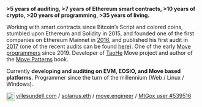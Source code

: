 **>5 years of auditing, >7 years of Ethereum smart contracts, >10 years of crypto, >20 years of programming, >35 years of living.**

Working with smart contracts since Bitcoin’s Script and colored coins, stumbled upon Ethereum and Solidity in 2015, and founded one of the first companies on Ethereum Mainnet in [2016](https://www.linkedin.com/pulse/creating-chainterprise-finland-ethereum-ville-sundell/), and published his first audit in [2017](https://web.archive.org/web/20200127180353/https://tokenmarket.net/news/ico-news/matryx-token-and-token-sale-smart-contract-audit/) (one of the recent audits can be found [here](https://github.com/GateNet-IO/GATE-token-staking-platform-smart-contracts/blob/main/GATE-Token-Staking-Platform-Audit-Report-v2.pdf)). One of the early [Move programmers](https://github.com/move-language/move/commits?author=villesundell) since 2019. Developer of [TaoHe](https://www.taohe.org/) Move project and author of the [Move Patterns](https://www.move-patterns.com/) book.

Currently **developing and auditing on EVM, EOSIO, and Move based platforms**. Programmer since the turn of the millennium (Web / Linux / Windows).

<a href="https://www.linkedin.com/in/villesundell/">
  <img align="left" alt="Ville's LinkedIn" width="22px" src="https://raw.githubusercontent.com/peterthehan/peterthehan/master/assets/linkedin.svg" />
</a>

[villesundell.com](https://www.villesundell.com) / [solarius.eth](https://etherscan.io/address/0x41011363b95eb19918285b39baf34331bdf2e658) / [move.engineer](http://move.engineer) / [MtGox user #539516](https://opensea.io/assets/matic/0xb7b357b9b6697dcf584097d8ab7d2d1cff4ab33c/539516)

<!--
**villesundell/villesundell** is a ✨ _special_ ✨ repository because its `README.md` (this file) appears on your GitHub profile.

Here are some ideas to get you started:

- 🔭 I’m currently working on ...
- 🌱 I’m currently learning ...
- 👯 I’m looking to collaborate on ...
- 🤔 I’m looking for help with ...
- 💬 Ask me about ...
- 📫 How to reach me: ...
- 😄 Pronouns: ...
- ⚡ Fun fact: ...
-->
